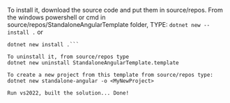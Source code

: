 To install it, download the source code and put them in source/repos.  From the windows powershell or cmd in source/repos/StandaloneAngularTemplate folder, TYPE:
```dotnet new --install .```
or
```
dotnet new install .```

To uninstall it, from source/repos type
dotnet new uninstall StandaloneAngularTemplate.template

To create a new project from this template from source/repos type:
dotnet new standalone-angular -o <MyNewProject>

Run vs2022, built the solution... Done!
